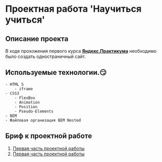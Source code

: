 # Проектная работа 'Научиться учиться'

## Описание проекта
В ходе прохожения первого курса **[Яндекс.Практикума](https://practicum.yandex.ru)** необходимо было создать одностраничный сайт.




## Используемые технологии.:smirk:
    - HTML 5 
        - iframe
    - СSS3
        - FlexBox
        - Animation
        - Position
        - Pseudo-Elements
    - BEM
    - Файловая организация BEM Nested

## Бриф к проектной работе
1. [Первая часть проектной работы](https://code.s3.yandex.net/web-developer/project-1/sprint-1-brief.pdf)
2. [Первая часть проектной работы](https://code.s3.yandex.net/web-developer/project-1/sprint-2-brief.pdf)
